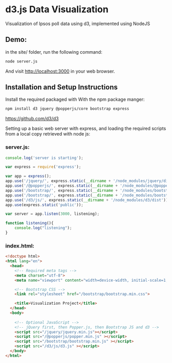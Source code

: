 # d3.js Data Visualization
Visualization of Ipsos poll data using d3, implemented using NodeJS

## Demo:
in the site/ folder, run the following command:
```bash
node server.js
```
And visit [http://localhost:3000](http://localhost:3000) in your web browser.

## Installation and Setup Instructions
Install the required packaged with With the npm package manger:
```bash
npm install d3 jquery @popperjs/core bootstrap express
```

https://github.com/d3/d3

Setting up a basic web server with express, and loading the required scripts from a local copy retrieved with node js:

### server.js:
```javascript 
console.log('server is starting');

var express = require('express');

var app = express();
app.use('/jquery/', express.static(__dirname + '/node_modules/jquery/dist'));
app.use('/@popperjs/', express.static(__dirname + '/node_modules/@popperjs/core/dist/umd'));
app.use('/bootstrap/', express.static(__dirname + '/node_modules/bootstrap/dist/css'));
app.use('/bootstrap/', express.static(__dirname + '/node_modules/bootstrap/dist/js'));
app.use('/d3/js/', express.static(__dirname + '/node_modules/d3/dist'));
app.use(express.static('public'));

var server = app.listen(3000, listening);

function listening(){
    console.log("listening");
}
```

### index.html:

```html
<!doctype html>
<html lang="en">
  <head>
    <!-- Required meta tags -->
    <meta charset="utf-8">
    <meta name="viewport" content="width=device-width, initial-scale=1, shrink-to-fit=no">

    <!-- Bootstrap CSS -->
    <link rel="stylesheet" href="/bootstrap/bootstrap.min.css">

    <title>Visualization Project</title>
  </head>
  <body>
    
    <!-- Optional JavaScript -->
    <!-- jQuery first, then Popper.js, then Bootstrap JS and d3 -->
    <script src="/jquery/jquery.min.js"></script>
    <script src="/@popperjs/popper.min.js" ></script>
    <script src="/bootstrap/bootstrap.min.js" ></script>
    <script src="/d3/js/d3.js" ></script>
  </body>
</html>
```

